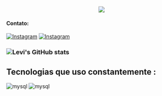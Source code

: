 <h1 align="center">
    <img src="https://readme-typing-svg.herokuapp.com/?font=Righteous&size=35&center=true&vCenter=true&width=500&height=70&duration=4000&lines=Olá!+👋;+Sou+o+Levi+Cruz!;" />
</h1>

#### Contato:
[![Instagram](https://img.shields.io/badge/LinkedIn-0077B5?style=for-the-badge&logo=linkedin&logoColor=white)](https://www.linkedin.com/in/levi-cruz-11799b261/)
[![Instagram](https://img.shields.io/badge/Instagram-E4405F?style=for-the-badge&logo=instagram&logoColor=white)](https://www.instagram.com/dev_cruz01/)


### ![Levi's GitHub stats](https://github-readme-stats.vercel.app/api?username=Levi-cruz&show_icons=true&theme=radical)

## Tecnologias que uso constantemente :
<div style= "display: inline_block">
    <img aling= "center "alt="mysql" src="https://img.shields.io/badge/PHP-777BB4?style=for-the-badge&logo=php&logoColor=white">
    <img aling= "center "alt="mysql" src="https://img.shields.io/badge/MySQL-00000F?style=for-the-badge&logo=mysql&logoColor=white">
</div>
